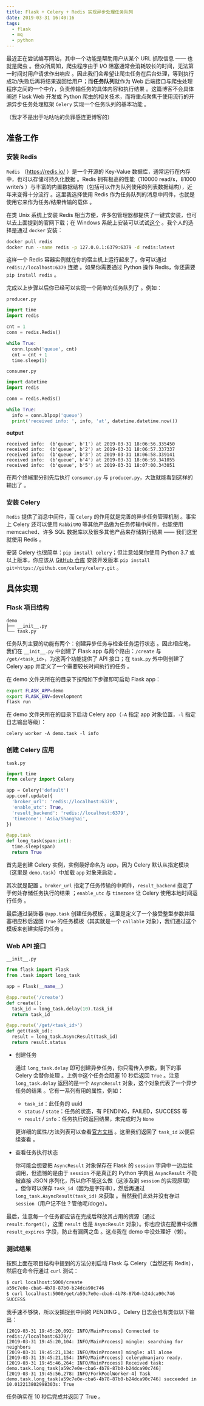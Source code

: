 ```yaml
---
title: Flask + Celery + Redis 实现异步处理任务队列
date: 2019-03-31 16:40:16
tags:
  - flask
  - mq
  - python
---
```


最近正在尝试编写网站，其中一个功能是帮助用户从某个 URL 抓取信息 —— 也就是爬虫 。但众所周知，爬虫程序由于 I/O 阻塞通常会消耗较长的时间，无法第一时间对用户请求作出响应 。因此我们会希望让爬虫任务在后台处理，等到执行成功/失败后再将结果返回给用户；而**任务队列**就作为 Web 后端接口与爬虫处理程序之间的一个中介，负责传输任务的具体内容和执行结果 。这篇博客不会具体阐述 Flask Web 开发或 Python 爬虫的相关技术，而将重点聚焦于使用流行的开源异步任务处理框架 `Celery` 实现一个任务队列的基本功能 。

（我才不是出于咕咕咕的负罪感连更博客的）

<!--more-->

## 准备工作

### 安装 Redis

`Redis` （https://redis.io/ ）是一个开源的 Key-Value 数据库，通常运行在内存中，也可以存储可持久化数据 。Redis 拥有极高的性能（110000 read/s，81000 write/s ）与丰富的内置数据结构（包括可以作为队列使用的列表数据结构），近年来变得十分流行 。这里我选择使用 Redis 作为任务队列的消息中间件，也就是使用它来作为任务/结果传输的载体 。

在类 Unix 系统上安装 Redis 相当方便，许多包管理器都提供了一键式安装，也可以去上面提到的官网下载；在 Windows 系统上安装可以试试[这个](https://github.com/MicrosoftArchive/redis) 。我个人的选择是通过 `docker` 安装：

```bash
docker pull redis
docker run --name redis -p 127.0.0.1:6379:6379 -d redis:latest
```

这样一个 Redis 容器实例就在你的宿主机上运行起来了，你可以通过 `redis://localhost:6379` 连接 。如果你需要通过 Python 操作 Redis，你还需要 `pip install redis` 。

完成以上步骤以后你已经可以实现一个简单的任务队列了 。例如：

`producer.py`

```python
import time
import redis

cnt = 1
conn = redis.Redis()

while True:
  conn.lpush('queue', cnt)
  cnt = cnt + 1
  time.sleep(1)
```

`consumer.py`

```python
import datetime
import redis

conn = redis.Redis()

while True:
  info = conn.blpop('queue')
  print('received info: ', info, 'at', datetime.datetime.now())
```

**output**

```
received info:  (b'queue', b'1') at 2019-03-31 18:06:56.335450
received info:  (b'queue', b'2') at 2019-03-31 18:06:57.337337
received info:  (b'queue', b'3') at 2019-03-31 18:06:58.339141
received info:  (b'queue', b'4') at 2019-03-31 18:06:59.341055
received info:  (b'queue', b'5') at 2019-03-31 18:07:00.343051
```

在两个终端里分别先后执行 `consumer.py` 与 `producer.py`，大致就能看到这样的输出了 。

### 安装 Celery

`Redis` 提供了消息中间件，而 `Celery` 的作用就是完善的异步任务管理机制 。事实上 Celery 还可以使用 `RabbitMQ` 等其他产品做为任务传输中间件，也能使用 memcached、许多 SQL 数据库以及很多其他产品来存储执行结果 —— 我们这里就使用 Redis 。

安装 Celery 也很简单：`pip install celery`；但注意如果你使用 Python 3.7 或以上版本，你应该从 [GitHub 仓库](https://github.com/celery/celery/) 安装开发版本 `pip install git+https://github.com/celery/celery.git` 。

## 具体实现

### Flask 项目结构

```
demo
├── __init__.py
└── task.py
```

任务队列主要的功能有两个：创建异步任务与检查任务运行状态 。因此相应地，我们在 `__init__.py` 中创建了 Flask app 与两个路由：`/create` 与 `/get/<task_id>`，为这两个功能提供了 API 接口；在 `task.py` 外中则创建了 Celery app 并定义了一个需要较长时间执行的任务 。

在 demo 文件夹所在的目录下按照如下步骤即可启动 Flask app：

```bash
export FLASK_APP=demo
export FLASK_ENV=development
flask run
```

在 demo 文件夹所在的目录下启动 Celery app（`-A` 指定 app 对象位置，`-l` 指定日志输出等级）：

```
celery worker -A demo.task -l info
```

### 创建 Celery 应用

`task.py`

```python
import time
from celery import Celery

app = Celery('default')
app.conf.update({
  'broker_url': 'redis://localhost:6379',
  'enable_utc': True,
  'result_backend': 'redis://localhost:6379',
  'timezone': 'Asia/Shanghai',
})

@app.task
def long_task(span:int):
  time.sleep(span)
  return True
```

首先是创建 Celery 实例，实例最好命名为 app，因为 Celery 默认从指定模块（这里是 `demo.task`）中加载 `app` 对象来启动 。

其次就是配置 。`broker_url` 指定了任务传输的中间件，`result_backend` 指定了于何处存储任务执行的结果 ；`enable_utc` 与 `timezone` 让 Celery 使用本地时间运行任务 。

最后通过装饰器 `@app.task` 创建任务模板 。这里是定义了一个接受整型参数并阻塞相应秒后返回 `True` 的任务模板（其实就是一个 `callable` 对象），我们通过这个模板来创建实际的任务 。

### Web API 接口

`__init__.py`

```python
from flask import Flask
from .task import long_task

app = Flask(__name__)

@app.route('/create')
def create():
  task_id = long_task.delay(10).task_id
  return task_id

@app.route('/get/<task_id>')
def get(task_id):
  result = long_task.AsyncResult(task_id)
  return result.status
```

-   创建任务

    通过 `long_task.delay` 即可创建异步任务，你只需传入参数，剩下的事 Celery 会替你处理 。上例中这个任务会阻塞 10 秒后返回 `True` 。注意 `long_task.delay` 返回的是一个 `AsyncResult` 对象，这个对象代表了一个异步任务的结果 。它有一系列有用的属性，例如：

    -   `task_id`：此任务的 uuid
    -   `status` / `state`：任务的状态，有 PENDING，FAILED，SUCCESS 等
    -   `result` / `info`：任务执行的返回结果，未完成时为 `None`

    更详细的属性/方法列表可以查看[官方文档](<http://docs.celeryproject.org/en/latest/reference/celery.result.html#celery.result.AsyncResult>) 。这里我们返回了 `task_id` 以便后续查看 。

-   查看任务执行状态

    你可能会想要把 `AsyncResult` 对象保存在 Flask 的 `session` 字典中一边后续调用，但遗憾的是由于 `session` 不是真正的 Python 字典且 `AsyncResult` 不能被直接 JSON 序列化，所以你不能这么做（这涉及到 `session` 的实现原理） 。但你可以保存 `task_id`（因为是字符串），然后再通过`long_task.AsyncResult(task_id)` 来获取 。当然我们此处并没有存进 `session`（用户记不住？管他呢/doge）。

最后，注意每一个任务都应该在完成后释放其占用的资源（通过 `result.forget()`，这里 `result` 也是 `AsyncResult` 对象）。你也应该在配置中设置 `result_expires` 字段，防止有漏网之鱼 。这点我在 demo 中没处理好（懒）。

### 测试结果

按照上面在项目结构中提到的方法分别启动 Flask 与 Celery（当然还有 Redis），然后在命令行通过 `curl` 测试：

```bash
$ curl localhost:5000/create
a59c7e0e-cba6-4b78-87b0-b24dca90c746
$ curl localhost:5000/get/a59c7e0e-cba6-4b78-87b0-b24dca90c746
SUCCESS
```

我手速不够快，所以没捕捉到中间的 PENDING 。Celery 日志会也有类似以下输出：

```
[2019-03-31 19:45:20,092: INFO/MainProcess] Connected to redis://localhost:6379//
[2019-03-31 19:45:20,104: INFO/MainProcess] mingle: searching for neighbors
[2019-03-31 19:45:21,134: INFO/MainProcess] mingle: all alone
[2019-03-31 19:45:21,154: INFO/MainProcess] celery@manjaro ready.
[2019-03-31 19:45:46,264: INFO/MainProcess] Received task: demo.task.long_task[a59c7e0e-cba6-4b78-87b0-b24dca90c746]
[2019-03-31 19:45:56,278: INFO/ForkPoolWorker-4] Task demo.task.long_task[a59c7e0e-cba6-4b78-87b0-b24dca90c746] succeeded in 10.012213802998303s: True
```

任务确实在 10 秒后完成并返回了 True 。


